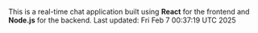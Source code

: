 This is a real-time chat application built using **React** for the frontend and **Node.js** for the backend.
Last updated: Fri Feb  7 00:37:19 UTC 2025
